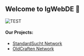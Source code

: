 ## Welcome to IgWebDE 👋
![TEST](https://media.discordapp.net/attachments/826725787495038987/1038890809078055194/image.png)


#### Our Projects:
- [StandardSucht Network](https://standardsucht.net/)
- [OldCraften Network](https://oldcraften.de/)
